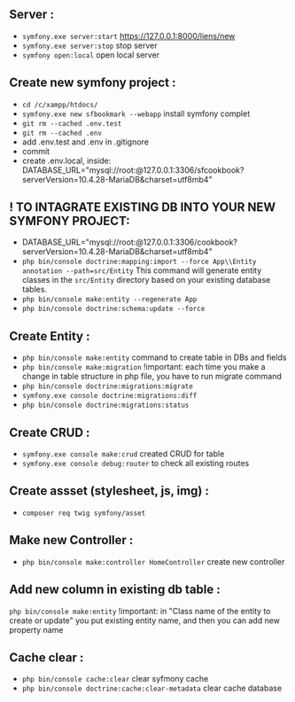 ## Server :
- `symfony.exe server:start` https://127.0.0.1:8000/liens/new
- `symfony.exe server:stop` stop server 
- `symfony open:local` open local server

## Create new symfony project : 
- `cd /c/xampp/htdocs/`
- `symfony.exe new sfbookmark --webapp` install symfony complet 
- `git rm --cached .env.test`
- `git rm --cached .env`
- add .env.test and .env in .gitignore
- commit
- create .env.local, inside:
DATABASE_URL="mysql://root:@127.0.0.1:3306/sfcookbook?serverVersion=10.4.28-MariaDB&charset=utf8mb4"

## ! TO INTAGRATE EXISTING DB INTO YOUR NEW SYMFONY PROJECT:
- DATABASE_URL="mysql://root:@127.0.0.1:3306/cookbook?serverVersion=10.4.28-MariaDB&charset=utf8mb4"
- `php bin/console doctrine:mapping:import --force App\\Entity annotation --path=src/Entity` This command will generate entity classes in the `src/Entity` directory based on your existing database tables.
- `php bin/console make:entity --regenerate App` 
- `php bin/console doctrine:schema:update --force` 

## Create Entity : 
- `php bin/console make:entity` command to create table in DBs and fields
- `php bin/console make:migration` !important: each time you make a change in table structure in php file, you have to run migrate command
- `php bin/console doctrine:migrations:migrate`
- `symfony.exe console doctrine:migrations:diff` 
- `php bin/console doctrine:migrations:status`

## Create CRUD :
- `symfony.exe console make:crud` created CRUD for table 
- `symfony.exe console debug:router` to check all existing routes

## Create assset (stylesheet, js, img) :
- `composer req twig symfony/asset`

## Make new Controller :
- `php bin/console make:controller HomeController` create new controller

## Add new column in existing db table :
`php bin/console make:entity` !important: in "Class name of the entity to create or update" you put existing entity name, and then you can add new property name

## Cache clear :
- `php bin/console cache:clear` clear syfmony cache
- `php bin/console doctrine:cache:clear-metadata` clear cache database